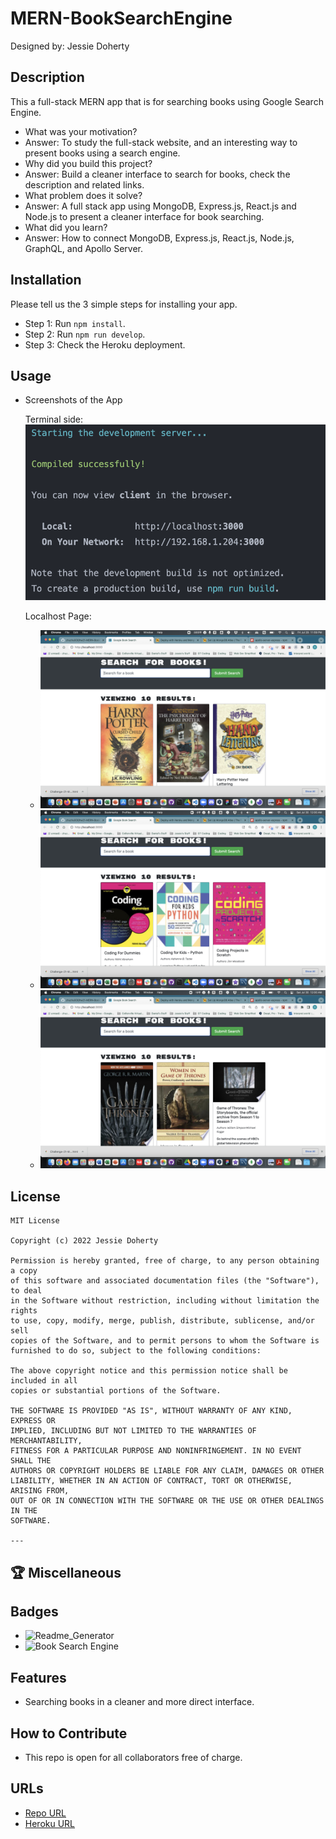 # MERN-BookSearchEngine

Designed by: Jessie Doherty

## Description

This a full-stack MERN app that is for searching books using Google Search Engine.

- What was your motivation?
- Answer: To study the full-stack website, and an interesting way to present books using a search engine.
- Why did you build this project?
- Answer: Build a cleaner interface to search for books, check the description and related links.
- What problem does it solve?
- Answer: A full stack app using MongoDB, Express.js, React.js and Node.js to present a cleaner interface for book searching.
- What did you learn?
- Answer: How to connect MongoDB, Express.js, React.js, Node.js, GraphQL, and Apollo Server.

## Installation

Please tell us the 3 simple steps for installing your app.

- Step 1: Run `npm install`.
- Step 2: Run `npm run develop`.
- Step 3: Check the Heroku deployment.

## Usage

- Screenshots of the App

  Terminal side:
  ![Terminal](assets/img/terminalside.png)

  Localhost Page:

  - ![Book Search 1](assets/img/BookSearchHarryPotter.png)
  - ![Book Search 2](assets/img/BookSearchCoding.png)
  - ![Book Search 3](assets/img/BookSearchGameOfThrones.png)

## License

    MIT License

    Copyright (c) 2022 Jessie Doherty

    Permission is hereby granted, free of charge, to any person obtaining a copy
    of this software and associated documentation files (the "Software"), to deal
    in the Software without restriction, including without limitation the rights
    to use, copy, modify, merge, publish, distribute, sublicense, and/or sell
    copies of the Software, and to permit persons to whom the Software is
    furnished to do so, subject to the following conditions:

    The above copyright notice and this permission notice shall be included in all
    copies or substantial portions of the Software.

    THE SOFTWARE IS PROVIDED "AS IS", WITHOUT WARRANTY OF ANY KIND, EXPRESS OR
    IMPLIED, INCLUDING BUT NOT LIMITED TO THE WARRANTIES OF MERCHANTABILITY,
    FITNESS FOR A PARTICULAR PURPOSE AND NONINFRINGEMENT. IN NO EVENT SHALL THE
    AUTHORS OR COPYRIGHT HOLDERS BE LIABLE FOR ANY CLAIM, DAMAGES OR OTHER
    LIABILITY, WHETHER IN AN ACTION OF CONTRACT, TORT OR OTHERWISE, ARISING FROM,
    OUT OF OR IN CONNECTION WITH THE SOFTWARE OR THE USE OR OTHER DEALINGS IN THE
    SOFTWARE.

    ---

## 🏆 Miscellaneous

## Badges

- ![Readme_Generator](https://img.shields.io/badge/Readme.md-Generator%20v1.0-blue)
- ![Book Search Engine](https://img.shields.io/badge/Book%20Search%20Engine-MERN%20Stack-blue)

## Features

- Searching books in a cleaner and more direct interface.

## How to Contribute

- This repo is open for all collaborators free of charge.

## URLs

- [Repo URL](https://github.com/zhuzhu930/hw21-MERN-BookSearchEngine-JD)
- [Heroku URL](#)
